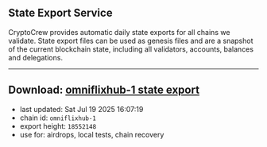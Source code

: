 ## State Export Service
CryptoCrew provides automatic daily state exports for all chains we validate. State export files can be used as genesis files and are a snapshot of the current blockchain state, including all validators, accounts, balances and delegations.

---
**Download: [omniflixhub-1 state export](https://dl-eu2.ccvalidators.com/SERVICE/omniflixhub/omniflixhub-1_export_18552148.json)**
---

- last updated: Sat Jul 19 2025 16:07:19
- chain id: `omniflixhub-1`
- export height: `18552148`
- use for: airdrops, local tests, chain recovery
